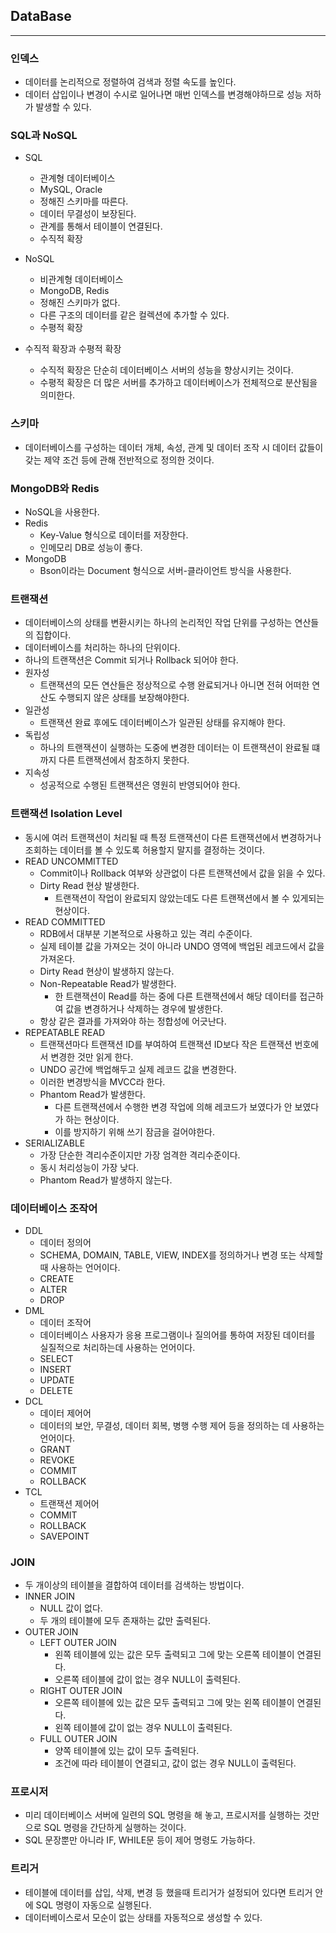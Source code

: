 ## DataBase

---

### 인덱스

+ 데이터를 논리적으로 정렬하여 검색과 정렬 속도를 높인다.
+ 데이터 삽입이나 변경이 수시로 일어나면 매번 인덱스를 변경해야하므로 성능 저하가 발생할 수 있다.

### SQL과 NoSQL

+ SQL
    + 관계형 데이터베이스
    + MySQL, Oracle
    + 정해진 스키마를 따른다.
    + 데이터 무결성이 보장된다.
    + 관계를 통해서 테이블이 연결된다.
    + 수직적 확장

+ NoSQL
    + 비관계형 데이터베이스
    + MongoDB, Redis
    + 정해진 스키마가 없다.
    + 다른 구조의 데이터를 같은 컬렉션에 추가할 수 있다.
    + 수평적 확장

+ 수직적 확장과 수평적 확장
    + 수직적 확장은 단순히 데이터베이스 서버의 성능을 향상시키는 것이다.
    + 수평적 확장은 더 많은 서버를 추가하고 데이터베이스가 전체적으로 분산됨을 의미한다.

### 스키마

+ 데이터베이스를 구성하는 데이터 개체, 속성, 관계 및 데이터 조작 시 데이터 값들이 갖는 제약 조건 등에 관해 전반적으로 정의한 것이다.

### MongoDB와 Redis

+ NoSQL을 사용한다.
+ Redis
    + Key-Value 형식으로 데이터를 저장한다.
    + 인메모리 DB로 성능이 좋다.
+ MongoDB
    + Bson이라는 Document 형식으로 서버-클라이언트 방식을 사용한다.

### 트랜잭션

+ 데이터베이스의 상태를 변환시키는 하나의 논리적인 작업 단위를 구성하는 연산들의 집합이다.
+ 데이터베이스를 처리하는 하나의 단위이다.
+ 하나의 트랜잭션은 Commit 되거나 Rollback 되어야 한다.
+ 원자성
    + 트랜잭션의 모든 연산들은 정상적으로 수행 완료되거나 아니면 전혀 어떠한 연산도 수행되지 않은 상태를 보장해야한다.
+ 일관성
    + 트랜잭션 완료 후에도 데이터베이스가 일관된 상태를 유지해야 한다.
+ 독립성
    + 하나의 트랜잭션이 실행하는 도중에 변경한 데이터는 이 트랜잭션이 완료될 떄까지 다른 트랜잭션에서 참조하지 못한다.
+ 지속성
    + 성공적으로 수행된 트랜잭션은 영원히 반영되어야 한다.

### 트랜잭션 Isolation Level

+ 동시에 여러 트랜잭션이 처리될 때 특정 트랜잭션이 다른 트랜잭션에서 변경하거나 조회하는 데이터를 볼 수 있도록 허용할지 말지를 결정하는 것이다.
+ READ UNCOMMITTED
    + Commit이나 Rollback 여부와 상관없이 다른 트랜잭션에서 값을 읽을 수 있다.
    + Dirty Read 현상 발생한다.
        + 트랜잭션이 작업이 완료되지 않았는데도 다른 트랜잭션에서 볼 수 있게되는 현상이다.
+ READ COMMITTED
    + RDB에서 대부분 기본적으로 사용하고 있는 격리 수준이다.
    + 실제 테이블 값을 가져오는 것이 아니라 UNDO 영역에 백업된 레코드에서 값을 가져온다.
    + Dirty Read 현상이 발생하지 않는다.
    + Non-Repeatable Read가 발생한다.
        + 한 트랜잭션이 Read를 하는 중에 다른 트랜잭션에서 해당 데이터를 접근하여 값을 변경하거나 삭제하는 경우에 발생한다.
    + 항상 같은 결과를 가져와야 하는 정합성에 어긋난다.
+ REPEATABLE READ
    + 트랜잭션마다 트랜잭션 ID를 부여하여 트랜잭션 ID보다 작은 트랜잭션 번호에서 변경한 것만 읽게 한다.
    + UNDO 공간에 백업해두고 실제 레코드 값을 변경한다.
    + 이러한 변경방식을 MVCC라 한다.
    + Phantom Read가 발생한다.
        + 다른 트랜잭션에서 수행한 변경 작업에 의해 레코드가 보였다가 안 보였다가 하는 현상이다.
        + 이를 방지하기 위해 쓰기 잠금을 걸어야한다.
+ SERIALIZABLE
    + 가장 단순한 격리수준이지만 가장 엄격한 격리수준이다.
    + 동시 처리성능이 가장 낮다.
    + Phantom Read가 발생하지 않는다.

### 데이터베이스 조작어

+ DDL
    + 데이터 정의어
    + SCHEMA, DOMAIN, TABLE, VIEW, INDEX를 정의하거나 변경 또는 삭제할 때 사용하는 언어이다.
    + CREATE
    + ALTER
    + DROP
+ DML
    + 데이터 조작어
    + 데이터베이스 사용자가 응용 프로그램이나 질의어를 통하여 저장된 데이터를 실질적으로 처리하는데 사용하는 언어이다.
    + SELECT
    + INSERT
    + UPDATE
    + DELETE
+ DCL
    + 데이터 제어어
    + 데이터의 보안, 무결성, 데이터 회복, 병행 수행 제어 등을 정의하는 데 사용하는 언어이다.
    + GRANT
    + REVOKE
    + COMMIT
    + ROLLBACK
+ TCL
    + 트랜잭션 제어어
    + COMMIT
    + ROLLBACK
    + SAVEPOINT

### JOIN

+ 두 개이상의 테이블을 결합하여 데이터를 검색하는 방법이다.
+ INNER JOIN
    + NULL 값이 없다.
    + 두 개의 테이블에 모두 존재하는 값만 출력된다.
+ OUTER JOIN
    + LEFT OUTER JOIN
        + 왼쪽 테이블에 있는 값은 모두 출력되고 그에 맞는 오른쪽 테이블이 연결된다.
        + 오른쪽 테이블에 값이 없는 경우 NULL이 출력된다.
    + RIGHT OUTER JOIN
        + 오른쪽 테이블에 있는 값은 모두 출력되고 그에 맞는 왼쪽 테이블이 연결된다.
        + 왼쪽 테이블에 값이 없는 경우 NULL이 출력된다.
    + FULL OUTER JOIN
        + 양쪽 테이블에 있는 값이 모두 출력된다.
        + 조건에 따라 테이블이 연결되고, 값이 없는 경우 NULL이 출력된다.

### 프로시저

+ 미리 데이터베이스 서버에 일련의 SQL 명령을 해 놓고, 프로시저를 실행하는 것만으로 SQL 명령을 간단하게 실행하는 것이다.
+ SQL 문장뿐만 아니라 IF, WHILE문 등이 제어 명령도 가능하다.

### 트리거

+ 테이블에 데이터를 삽입, 삭제, 변경 등 했을때 트리거가 설정되어 있다면 트리거 안에 SQL 명령이 자동으로 실행된다.
+ 데이터베이스로서 모순이 없는 상태를 자동적으로 생성할 수 있다.
